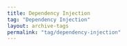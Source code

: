```yaml
---
title: Dependency Injection
tag: "Dependency Injection"
layout: archive-tags
permalink: "tag/dependency-injection"
---
```

